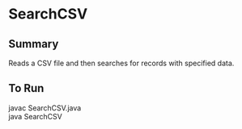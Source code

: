 # SearchCSV

## Summary

Reads a CSV file and then searches for records with specified data.

## To Run

javac SearchCSV.java </br>
java SearchCSV

